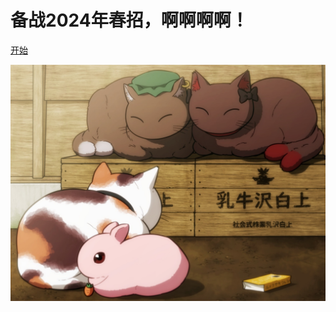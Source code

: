 <!-- _coverpage.md -->

# 备战2024年春招，啊啊啊啊！



[开始](/README.md)

![animal cat chen goutokuji_mike group hat inaba_tewi kaenbyou_rin multiple_tails no_humans rabbit shirosato tail touhou](_coverpage/1.jpg)

